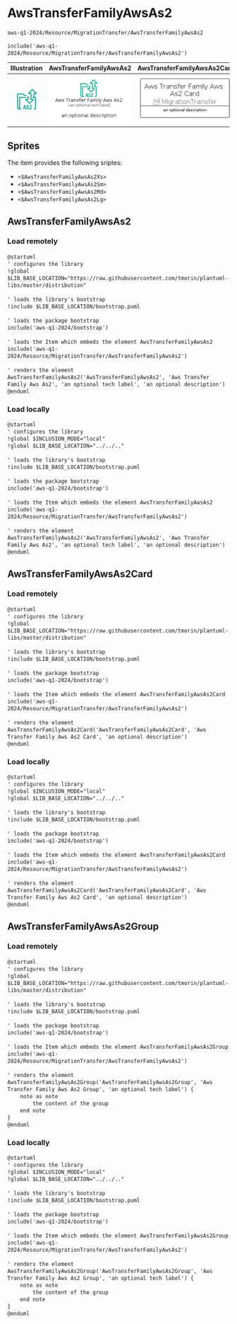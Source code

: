 # AwsTransferFamilyAwsAs2


```text
aws-q1-2024/Resource/MigrationTransfer/AwsTransferFamilyAwsAs2
```

```text
include('aws-q1-2024/Resource/MigrationTransfer/AwsTransferFamilyAwsAs2')
```



| Illustration | AwsTransferFamilyAwsAs2 | AwsTransferFamilyAwsAs2Card | AwsTransferFamilyAwsAs2Group |
| :---: | :---: | :---: | :---: |
| ![illustration for Illustration](../../../aws-q1-2024/Resource/MigrationTransfer/AwsTransferFamilyAwsAs2.png) | ![illustration for AwsTransferFamilyAwsAs2](../../../aws-q1-2024/Resource/MigrationTransfer/AwsTransferFamilyAwsAs2.Local.png) | ![illustration for AwsTransferFamilyAwsAs2Card](../../../aws-q1-2024/Resource/MigrationTransfer/AwsTransferFamilyAwsAs2Card.Local.png) | ![illustration for AwsTransferFamilyAwsAs2Group](../../../aws-q1-2024/Resource/MigrationTransfer/AwsTransferFamilyAwsAs2Group.Local.png) |



## Sprites
The item provides the following sriptes:

- `<$AwsTransferFamilyAwsAs2Xs>`
- `<$AwsTransferFamilyAwsAs2Sm>`
- `<$AwsTransferFamilyAwsAs2Md>`
- `<$AwsTransferFamilyAwsAs2Lg>`





## AwsTransferFamilyAwsAs2

### Load remotely
```plantuml
@startuml
' configures the library
!global $LIB_BASE_LOCATION="https://raw.githubusercontent.com/tmorin/plantuml-libs/master/distribution"

' loads the library's bootstrap
!include $LIB_BASE_LOCATION/bootstrap.puml

' loads the package bootstrap
include('aws-q1-2024/bootstrap')

' loads the Item which embeds the element AwsTransferFamilyAwsAs2
include('aws-q1-2024/Resource/MigrationTransfer/AwsTransferFamilyAwsAs2')

' renders the element
AwsTransferFamilyAwsAs2('AwsTransferFamilyAwsAs2', 'Aws Transfer Family Aws As2', 'an optional tech label', 'an optional description')
@enduml
```

### Load locally
```plantuml
@startuml
' configures the library
!global $INCLUSION_MODE="local"
!global $LIB_BASE_LOCATION="../../.."

' loads the library's bootstrap
!include $LIB_BASE_LOCATION/bootstrap.puml

' loads the package bootstrap
include('aws-q1-2024/bootstrap')

' loads the Item which embeds the element AwsTransferFamilyAwsAs2
include('aws-q1-2024/Resource/MigrationTransfer/AwsTransferFamilyAwsAs2')

' renders the element
AwsTransferFamilyAwsAs2('AwsTransferFamilyAwsAs2', 'Aws Transfer Family Aws As2', 'an optional tech label', 'an optional description')
@enduml
```

## AwsTransferFamilyAwsAs2Card

### Load remotely
```plantuml
@startuml
' configures the library
!global $LIB_BASE_LOCATION="https://raw.githubusercontent.com/tmorin/plantuml-libs/master/distribution"

' loads the library's bootstrap
!include $LIB_BASE_LOCATION/bootstrap.puml

' loads the package bootstrap
include('aws-q1-2024/bootstrap')

' loads the Item which embeds the element AwsTransferFamilyAwsAs2Card
include('aws-q1-2024/Resource/MigrationTransfer/AwsTransferFamilyAwsAs2')

' renders the element
AwsTransferFamilyAwsAs2Card('AwsTransferFamilyAwsAs2Card', 'Aws Transfer Family Aws As2 Card', 'an optional description')
@enduml
```

### Load locally
```plantuml
@startuml
' configures the library
!global $INCLUSION_MODE="local"
!global $LIB_BASE_LOCATION="../../.."

' loads the library's bootstrap
!include $LIB_BASE_LOCATION/bootstrap.puml

' loads the package bootstrap
include('aws-q1-2024/bootstrap')

' loads the Item which embeds the element AwsTransferFamilyAwsAs2Card
include('aws-q1-2024/Resource/MigrationTransfer/AwsTransferFamilyAwsAs2')

' renders the element
AwsTransferFamilyAwsAs2Card('AwsTransferFamilyAwsAs2Card', 'Aws Transfer Family Aws As2 Card', 'an optional description')
@enduml
```

## AwsTransferFamilyAwsAs2Group

### Load remotely
```plantuml
@startuml
' configures the library
!global $LIB_BASE_LOCATION="https://raw.githubusercontent.com/tmorin/plantuml-libs/master/distribution"

' loads the library's bootstrap
!include $LIB_BASE_LOCATION/bootstrap.puml

' loads the package bootstrap
include('aws-q1-2024/bootstrap')

' loads the Item which embeds the element AwsTransferFamilyAwsAs2Group
include('aws-q1-2024/Resource/MigrationTransfer/AwsTransferFamilyAwsAs2')

' renders the element
AwsTransferFamilyAwsAs2Group('AwsTransferFamilyAwsAs2Group', 'Aws Transfer Family Aws As2 Group', 'an optional tech label') {
    note as note
        the content of the group
    end note
}
@enduml
```

### Load locally
```plantuml
@startuml
' configures the library
!global $INCLUSION_MODE="local"
!global $LIB_BASE_LOCATION="../../.."

' loads the library's bootstrap
!include $LIB_BASE_LOCATION/bootstrap.puml

' loads the package bootstrap
include('aws-q1-2024/bootstrap')

' loads the Item which embeds the element AwsTransferFamilyAwsAs2Group
include('aws-q1-2024/Resource/MigrationTransfer/AwsTransferFamilyAwsAs2')

' renders the element
AwsTransferFamilyAwsAs2Group('AwsTransferFamilyAwsAs2Group', 'Aws Transfer Family Aws As2 Group', 'an optional tech label') {
    note as note
        the content of the group
    end note
}
@enduml
```


